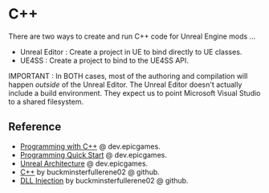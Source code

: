 # C++

There are two ways to create and run C++ code for Unreal Engine mods ...

- Unreal Editor : Create a project in UE to bind directly to UE classes.
- UE4SS : Create a project to bind to the UE4SS API.

IMPORTANT : In BOTH cases, most of the authoring and compilation will happen _outside_ of the Unreal Editor.
The Unreal Editor doesn't actually include a build environment.
They expect us to point Microsoft Visual Studio to a shared filesystem.

## Reference

- [Programming with C++](https://dev.epicgames.com/documentation/en-us/unreal-engine/programming-with-cplusplus-in-unreal-engine) @ dev.epicgames.
- [Programming Quick Start](https://dev.epicgames.com/documentation/en-us/unreal-engine/unreal-engine-cpp-quick-start) @ dev.epicgames.
- [Unreal Architecture](https://dev.epicgames.com/documentation/en-us/unreal-engine/programming-in-the-unreal-engine-architecture) @ dev.epicgames.
- [C++](https://buckminsterfullerene02.github.io/dev-guide/Basis/C++.html) by buckminsterfullerene02 @ github.
- [DLL Injection](https://buckminsterfullerene02.github.io/dev-guide/Basis/DLLInjection.html) by buckminsterfullerene02 @ github.

